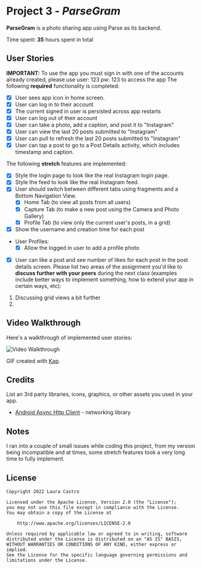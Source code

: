 # Project 3 - *ParseGram*

**ParseGram** is a photo sharing app using Parse as its backend.

Time spent: **35** hours spent in total

## User Stories
**IMPORTANT:** To use the app you must sign in with one of the accounts already created, please use user: 123 pw: 123 to access the app
The following **required** functionality is completed:

- [X] User sees app icon in home screen.
- [X] User can log in to their account
- [X] The current signed in user is persisted across app restarts
- [X] User can log out of their account
- [X] User can take a photo, add a caption, and post it to "Instagram"
- [X] User can view the last 20 posts submitted to "Instagram"
- [X] User can pull to refresh the last 20 posts submitted to "Instagram"
- [X] User can tap a post to go to a Post Details activity, which includes timestamp and caption.

The following **stretch** features are implemented:
- [X] Style the login page to look like the real Instagram login page.
- [X] Style the feed to look like the real Instagram feed.
- [X] User should switch between different tabs using fragments and a Bottom Navigation View.
    - [X] Home Tab (to view all posts from all users)
    - [X] Capture Tab (to make a new post using the Camera and Photo Gallery)
    - [X] Profile Tab (to view only the current user's posts, in a grid)
- [X] Show the username and creation time for each post
- User Profiles:
    - [X] Allow the logged in user to add a profile photo
- [X] User can like a post and see number of likes for each post in the post details screen.
  Please list two areas of the assignment you'd like to **discuss further with your peers** during the next class (examples include better ways to implement something, how to extend your app in certain ways, etc):

1. Discussing grid views a bit further
2. 

## Video Walkthrough

Here's a walkthrough of implemented user stories:

<img src='https://i.imgur.com/uzzZbIF.gif' title='Video Walkthrough' width='' alt='Video Walkthrough' />

GIF created with [Kap](https://getkap.co/).

## Credits

List an 3rd party libraries, icons, graphics, or other assets you used in your app.

- [Android Async Http Client](http://loopj.com/android-async-http/) - networking library


## Notes

I ran into a couple of small issues while coding this project, from my version being incompatible and at times, some stretch features took a very long time to fully implement. 

## License

    Copyright 2022 Laura Castro

    Licensed under the Apache License, Version 2.0 (the "License");
    you may not use this file except in compliance with the License.
    You may obtain a copy of the License at

        http://www.apache.org/licenses/LICENSE-2.0

    Unless required by applicable law or agreed to in writing, software
    distributed under the License is distributed on an "AS IS" BASIS,
    WITHOUT WARRANTIES OR CONDITIONS OF ANY KIND, either express or implied.
    See the License for the specific language governing permissions and
    limitations under the License.

